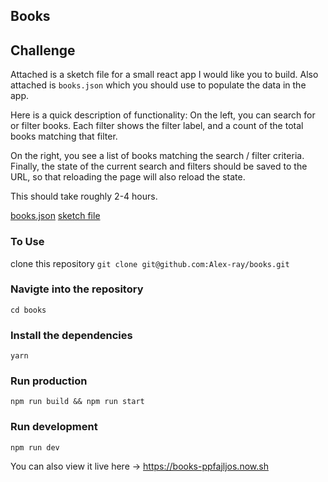 ## Books

## Challenge

Attached is a sketch file for a small react app I would like you to build.
Also attached is `books.json` which you should use to populate the data in the app.

Here is a quick description of functionality:
On the left, you can search for or filter books. Each filter shows the filter label, and a count of the total books matching that filter.

On the right, you see a list of books matching the search / filter criteria.
Finally, the state of the current search and filters should be saved to the URL, so that reloading the page will also reload the state.

This should take roughly 2-4 hours.

[books.json](https://media.superhumanapp.com/attachments/115671810875832157366/1694f4789d3a2f49/ANGjdJ_NUH6SGsRYDDDHHFcGj-dp4LJjfcCGMXV_BK2XHrqXe9BNrHEGEtCj3nRitBUmcNUCt5p58NvqmUizOtvmM7DUg3MTWJNaIh6UZXchH1aKqVs4CR3jwo4vRUQv7Z_ARA9NUf1mHYR-XcIbhAOIXd-GPec_o_KujT1uKT_9GOydFw10xPssOoXdmQ9kfaZW1vjY4FlyggQHlLDAljNVlS_lbONQD99JPfNmv_CJXC5Jz9fZaY8uTepq4XPjJzml6-5D6Zeq17CDX1E9BP094eKjEFv-tVrS1za6ONEL21LGg4FDUZH4OUUoaQx3-0xatNPXhoYvtQpf1Yv4HXeK0ihP24DypbIEeiVsaPBG7CQmDy_6JPW_p9I9Proy13sLte7lsVnmzc53Hkaz)
[sketch file](https://media.superhumanapp.com/attachments/115671810875832157366/1694f4789d3a2f49/ANGjdJ94jkxxtzGUvnBre3G8C-SNeP3HNE7fgR3kK0wqJHFBX1kPPynY2kgL0ukpmBvPPk9BYBeuKVdVYg74likHG8Hg9YbPXWcFix8woiABfv-tqF0IjcHMwz6qt-aGNrxQP1wEYD_ZY8-i0jHV6IrZTkP7h-hQwKzSbdkPG_6gMsyWcTfTF6xOFWR9h4U908wMZ-CYxfDr_Rn7BO4jGvzwHIJnjGPBcC-T_tLnRJuf4vnVX7-sMCplbi-HJt9zM_rHJCiUEiHWLnyK4YQ3r3gC_J19EhnQsETyVmCH0L_G8jWiYpqpwWLjm7lE9QIk0i1yjOQv8JoCAVwroEZqmz9ta4ZumUCztfKAFODcNg3EV9_H_0cSCZk8Upe_0YBjWT_GEyeDv36vK7gzB0Wi)

### To Use
clone this repository
`git clone git@github.com:Alex-ray/books.git`

### Navigte into the repository
`cd books`

### Install the dependencies
`yarn`

### Run production
`npm run build && npm run start`

### Run development
`npm run dev`


You can also view it live here -> https://books-ppfajljos.now.sh
